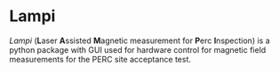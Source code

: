 # Lampi

*Lampi* (**L**aser **A**ssisted **M**agnetic measurement for **P**erc **I**nspection) 
is a python package with GUI used for hardware control for magnetic field measurements 
for the PERC site acceptance test.
